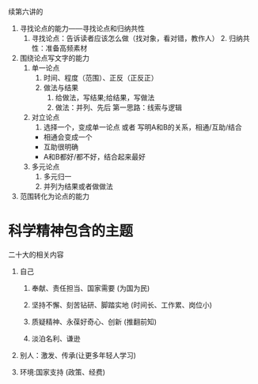 续第六讲的

1. 寻找论点的能力——寻找论点和归纳共性
   1. 寻找论点：告诉读者应该怎么做（找对象，看对错，教作人）
      2. 归纳共性：准备高频素材
2. 围绕论点写文字的能力
   1. 单一论点
      1. 时间、程度（范围）、正反（正反正）
      2. 做法与结果
         1. 给做法，写结果;给结果，写做法
         2. 做法：并列、先后
            第一思路：线索与逻辑
   2. 对立论点
      1. 选择一个，变成单一论点
         或者
         写明A和B的关系，相通/互助/结合
      - 相通会变成一个
      - 互助很明确
      - A和B都好/都不好，结合起来最好
   3. 多元论点
      1. 多元归一
      2. 并列为结果或者做做法
3. 范围转化为论点的能力 



# 科学精神包含的主题

二十大的相关内容

1. 自己
   
   1. 奉献、责任担当、国家需要 (为国为民)
   
   2. 坚持不懈、刻苦钻研、脚踏实地 (时间长、工作累、岗位小)
   
   3. 质疑精神、永葆好奇心、创新 (推翻前知)
   
   4. 淡泊名利、谦逊

2. 别人：激发、传承(让更多年轻人学习)

3. 环境:国家支持 (政策、经费)
